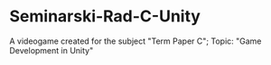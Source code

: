 # Seminarski-Rad-C-Unity
A videogame created for the subject "Term Paper C"; Topic: "Game Development in Unity"
